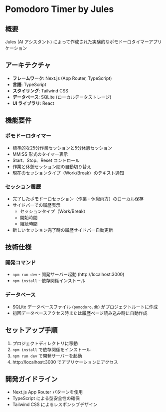 # Pomodoro Timer by Jules

## 概要
Jules (AI アシスタント) によって作成された実験的なポモドーロタイマーアプリケーション

## アーキテクチャ
- **フレームワーク**: Next.js (App Router, TypeScript)
- **言語**: TypeScript
- **スタイリング**: Tailwind CSS
- **データベース**: SQLite (ローカルデータストレージ)
- **UI ライブラリ**: React

## 機能要件
### ポモドーロタイマー
- 標準的な25分作業セッションと5分休憩セッション
- MM:SS 形式のタイマー表示
- Start、Stop、Reset コントロール
- 作業と休憩セッション間の自動切り替え
- 現在のセッションタイプ（Work/Break）のテキスト通知

### セッション履歴
- 完了したポモドーロセッション（作業・休憩両方）のローカル保存
- サイドバーでの履歴表示
  - セッションタイプ（Work/Break）
  - 開始時間
  - 継続時間
- 新しいセッション完了時の履歴サイドバー自動更新

## 技術仕様
### 開発コマンド
- `npm run dev` - 開発サーバー起動 (http://localhost:3000)
- `npm install` - 依存関係インストール

### データベース
- SQLite データベースファイル (`pomodoro.db`) がプロジェクトルートに作成
- 初回データベースアクセス時または履歴ページ読み込み時に自動作成

## セットアップ手順
1. プロジェクトディレクトリに移動
2. `npm install` で依存関係をインストール
3. `npm run dev` で開発サーバーを起動
4. http://localhost:3000 でアプリケーションにアクセス

## 開発ガイドライン
- Next.js App Router パターンを使用
- TypeScript による型安全性の確保
- Tailwind CSS によるレスポンシブデザイン